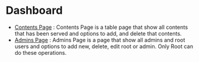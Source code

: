 # Dashboard

* [Contents Page](contents_page.md) : Contents Page is a table page that show all contents that has been served and options to add, and delete that contents. 
* [Admins Page](admin_page.md) : Admins Page is a page that show all admins and root users and options to add new, delete, edit root or admin. Only Root can do these operations.